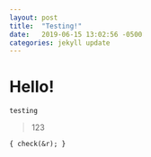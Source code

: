 ```yaml
---
layout: post
title:  "Testing!"
date:   2019-06-15 13:02:56 -0500
categories: jekyll update
---
```


# Hello!

`testing`

> 123

```{ check(&r); }```
